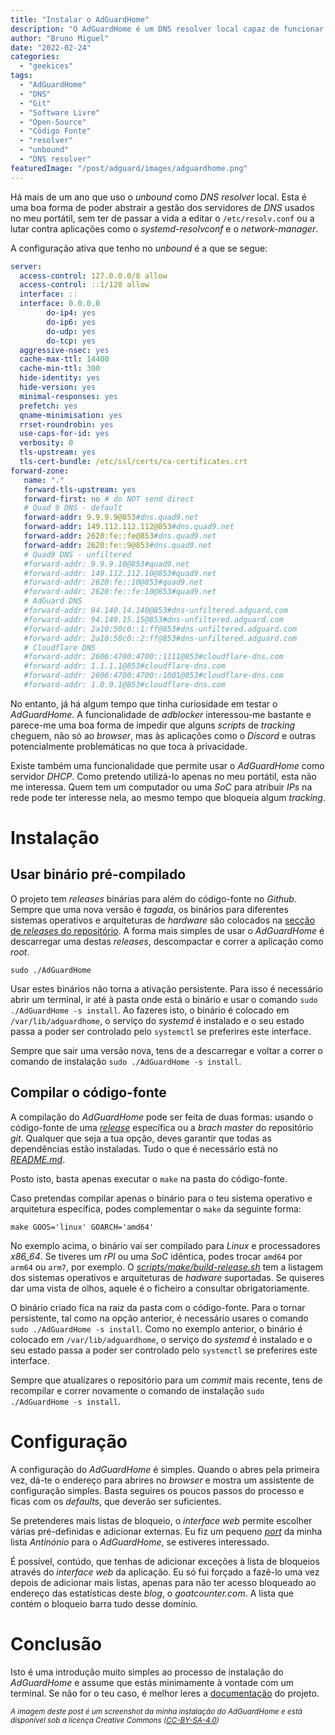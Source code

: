 ```yaml
---
title: "Instalar o AdGuardHome"
description: "O AdGuardHome é um DNS resolver local capaz de funcionar também como adblocker e servidor DHCP"
author: "Bruno Miguel"
date: "2022-02-24"
categories: 
  - "geekices"
tags:
  - "AdGuardHome"
  - "DNS"
  - "Git"
  - "Software Livre"
  - "Open-Source"
  - "Código Fonte"
  - "resolver"
  - "unbound"
  - "DNS resolver"
featuredImage: "/post/adguard/images/adguardhome.png"
---
```


Há mais de um ano que uso o _unbound_ como _DNS resolver_ local. Esta é uma boa forma de poder abstrair a gestão dos servidores de _DNS_ usados no meu portátil, sem ter de passar a vida a editar o `/etc/resolv.conf` ou a lutar contra aplicações como o _systemd-resolvconf_ e o _network-manager_.

A configuração ativa que tenho no _unbound_ é a que se segue:

```yaml
server:
  access-control: 127.0.0.0/8 allow
  access-control: ::1/128 allow
  interface: ::
  interface: 0.0.0.0
        do-ip4: yes
        do-ip6: yes
        do-udp: yes
        do-tcp: yes
  aggressive-nsec: yes
  cache-max-ttl: 14400
  cache-min-ttl: 300
  hide-identity: yes
  hide-version: yes
  minimal-responses: yes
  prefetch: yes
  qname-minimisation: yes
  rrset-roundrobin: yes
  use-caps-for-id: yes
  verbosity: 0
  tls-upstream: yes
  tls-cert-bundle: /etc/ssl/certs/ca-certificates.crt
forward-zone:
   name: "."
   forward-tls-upstream: yes
   forward-first: no # do NOT send direct
   # Quad 9 DNS - default
   forward-addr: 9.9.9.9@853#dns.quad9.net
   forward-addr: 149.112.112.112@853#dns.quad9.net
   forward-addr: 2620:fe::fe@853#dns.quad9.net
   forward-addr: 2620:fe::9@853#dns.quad9.net
   # Quad9 DNS - unfiltered
   #forward-addr: 9.9.9.10@853#quad9.net
   #forward-addr: 149.112.112.10@853#quad9.net
   #forward-addr: 2620:fe::10@853#quad9.net
   #forward-addr: 2620:fe::fe:10@853#quad9.net
   # AdGuard DNS
   #forward-addr: 94.140.14.140@853#dns-unfiltered.adguard.com
   #forward-addr: 94.140.15.15@853#dns-unfiltered.adguard.com
   #forward-addr: 2a10:50c0::1:ff@853#dns-unfiltered.adguard.com
   #forward-addr: 2a10:50c0::2:ff@853#dns-unfiltered.adguard.com
   # Cloudflare DNS
   #forward-addr: 2606:4700:4700::1111@853#cloudflare-dns.com
   #forward-addr: 1.1.1.1@853#cloudflare-dns.com
   #forward-addr: 2606:4700:4700::1001@853#cloudflare-dns.com
   #forward-addr: 1.0.0.1@853#cloudflare-dns.com
```

No entanto, já há algum tempo que tinha curiosidade em testar o _AdGuardHome_. A funcionalidade de _adblocker_ interessou-me bastante e parece-me uma boa forma de impedir que alguns _scripts_ de _tracking_ cheguem, não só ao *browser*, mas às aplicações como o *Discord* e outras potencialmente problemáticas no que toca à privacidade.

Existe também uma funcionalidade que permite usar o _AdGuardHome_ como servidor *DHCP*. Como pretendo utilizá-lo apenas no meu portátil, esta não me interessa. Quem tem um computador ou uma _SoC_ para atribuir *IPs* na rede pode ter interesse nela, ao mesmo tempo que bloqueia algum _tracking_.

# Instalação

## Usar binário pré-compilado

O projeto tem *releases* binárias para além do código-fonte no _Github_. Sempre que uma nova versão é _tagada_, os binários para diferentes sistemas operativos e arquiteturas de _hardware_ são colocados na [secção de _releases_ do repositório](https://github.com/AdguardTeam/AdGuardHome/releases). A forma mais simples de usar o _AdGuardHome_ é descarregar uma destas _releases_, descompactar e correr a aplicação como _root_.

```shell
sudo ./AdGuardHome
```

Usar estes binários não torna a ativação persistente. Para isso é necessário abrir um terminal, ir até à pasta onde está o binário e usar o comando `sudo ./AdGuardHome -s install`. Ao fazeres isto, o binário é colocado em `/var/lib/adguardhome`, o serviço do _systemd_ é instalado e o seu estado passa a poder ser controlado pelo `systemctl` se preferires este interface.

Sempre que sair uma versão nova, tens de a descarregar e voltar a correr o comando de instalação `sudo ./AdGuardHome -s install`.

## Compilar o código-fonte

A compilação do _AdGuardHome_ pode ser feita de duas formas: usando o código-fonte de uma *[release](https://github.com/AdguardTeam/AdGuardHome/releases)* específica ou a *brach master* do repositório *git*. Qualquer que seja a tua opção, deves garantir que todas as dependências estão instaladas. Tudo o que é necessário está no [_README.md_](https://github.com/AdguardTeam/AdGuardHome#how-to-build).

Posto isto, basta apenas executar o `make` na pasta do código-fonte.

Caso pretendas compilar apenas o binário para o teu sistema operativo e arquitetura específica, podes complementar o `make` da seguinte forma:

```shell
make GOOS='linux' GOARCH='amd64'
```

No exemplo acima, o binário vai ser compilado para *Linux* e processadores _x86_64_. Se tiveres um *rPI* ou uma _SoC_ idêntica, podes trocar `amd64` por `arm64` ou `arm7`, por exemplo. O _[scripts/make/build-release.sh](scripts/make/build-release.sh)_ tem a listagem dos sistemas operativos e arquiteturas de _hadware_ suportadas. Se quiseres dar uma vista de olhos, aquele é o ficheiro a consultar obrigatoriamente.

O binário criado fica na raiz da pasta com o código-fonte. Para o tornar persistente, tal como na opção anterior, é necessário usares o comando `sudo ./AdGuardHome -s install`. Como no exemplo anterior, o binário é colocado em `/var/lib/adguardhome`, o serviço do _systemd_ é instalado e o seu estado passa a poder ser controlado pelo `systemctl` se preferires este interface.

Sempre que atualizares o repositório para um _commit_ mais recente, tens de recompilar e correr novamente o comando de instalação `sudo ./AdGuardHome -s install`.

# Configuração

A configuração do _AdGuardHome_ é simples. Quando o abres pela primeira vez, dá-te o endereço para abrires no *browser* e mostra um assistente de configuração simples. Basta seguires os poucos passos do processo e ficas com os *defaults*, que deverão ser suficientes.

Se pretenderes mais listas de bloqueio, o *interface web* permite escolher várias pré-definidas e adicionar externas. Eu fiz um pequeno *[port](https://raw.githubusercontent.com/brunomiguel/antinonio/master/antinonio-adguard.txt)* da minha lista *Antinónio* para o *AdGuardHome*, se estiveres interessado.

É possível, contúdo, que tenhas de adicionar exceções à lista de bloqueios através do _interface web_ da aplicação. Eu só fui forçado a fazê-lo uma vez depois de adicionar mais listas, apenas para não ter acesso bloqueado ao endereço das estatísticas deste *blog*, o *goatcounter.com*. A lista que contém o bloqueio barra tudo desse domínio.

# Conclusão

Isto é uma introdução muito simples ao processo de instalação do _AdGuardHome_ e assume que estás minimamente à vontade com um terminal. Se não for o teu caso, é melhor leres a [documentação](https://github.com/AdguardTeam/AdGuardHome/wiki) do projeto.

<small>_A imagem deste post é um screenshot da minha instalação do AdGuardHome e está disponível sob a licença Creative Commons ([CC-BY-SA-4.0](https://creativecommons.org/licenses/by-sa/4.0/))_</small>

